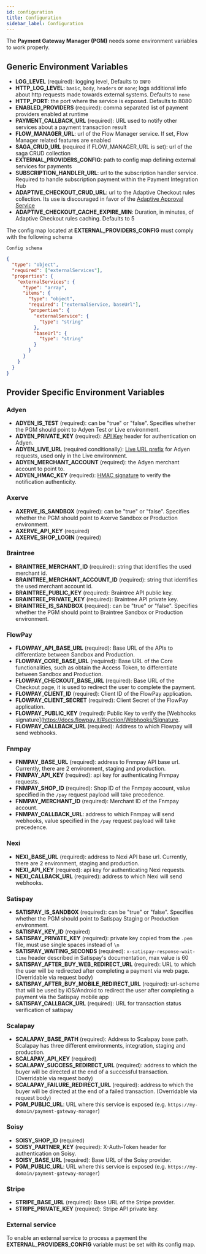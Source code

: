```yaml
---
id: configuration
title: Configuration
sidebar_label: Configuration
---
```


<!--
WARNING: this file was automatically generated by Mia-Platform Doc Aggregator.
DO NOT MODIFY IT BY HAND.
Instead, modify the source file and run the aggregator to regenerate this file.
-->

The **Payment Gateway Manager (PGM)** needs some environment variables to work properly.

## Generic Environment Variables

* **LOG_LEVEL** (required): logging level, Defaults to `INFO`
* **HTTP_LOG_LEVEL**: `basic`, `body`, `headers` or `none`; logs additional info about http requests
    made towards external systems. Defaults to `none`
* **HTTP_PORT**: the port where the service is exposed. Defaults to 8080
* **ENABLED_PROVIDERS** (required): comma separated list of payment providers enabled at runtime
* **PAYMENT_CALLBACK_URL** (required): URL used to notify other services about a payment transaction result
* **FLOW_MANAGER_URL**: url of the Flow Manager service. If set, Flow Manager related features are enabled
* **SAGA_CRUD_URL** (required if FLOW_MANAGER_URL is set): url of the saga CRUD collection
* **EXTERNAL_PROVIDERS_CONFIG**: path to config map defining external services for payments
* **SUBSCRIPTION_HANDLER_URL**: url to the subscription handler service. Required to handle subscription payment within the Payment Integration Hub
* **ADAPTIVE_CHECKOUT_CRUD_URL**: url to the Adaptive Checkout rules collection. Its use is discouraged in favor of the [Adaptive Approval Service](../adaptive-approval-service/overview)
* **ADAPTIVE_CHECKOUT_CACHE_EXPIRE_MIN**: Duration, in minutes, of Adaptive Checkout rules caching. Defaults to 5


The config map located at **EXTERNAL_PROVIDERS_CONFIG** must comply with the following schema

    Config schema

```json
{
  "type": "object",
  "required": ["externalServices"],
  "properties": {
    "externalServices": {
      "type": "array",
      "items": {
        "type": "object",
        "required": ["externalService, baseUrl"],
        "properties": {
          "externalService": {
            "type": "string"
          },
          "baseUrl": {
            "type": "string"
          }
        }
      }
    }
  }
}
```



## Provider Specific Environment Variables

### Adyen

* **ADYEN_IS_TEST** (required): can be "true" or "false". Specifies whether the PGM should point to Adyen Test or Live environment.
* **ADYEN_PRIVATE_KEY** (required): [API Key](https://docs.adyen.com/development-resources/api-credentials) header for authentication on Adyen.
* **ADYEN_LIVE_URL** (required conditionally): [Live URL prefix](https://docs.adyen.com/development-resources/api-credentials) for Adyen requests, used only in the Live environment.
* **ADYEN_MERCHANT_ACCOUNT** (required): the Adyen merchant account to point to.
* **ADYEN_HMAC_KEY** (required): [HMAC signature](https://docs.adyen.com/development-resources/webhooks/verify-hmac-signatures) to verify the notification authenticity.

### Axerve

* **AXERVE_IS_SANDBOX** (required): can be "true" or "false". Specifies whether the PGM should point to Axerve Sandbox or Production environment.
* **AXERVE_API_KEY** (required)
* **AXERVE_SHOP_LOGIN** (required)

### Braintree

* **BRAINTREE_MERCHANT_ID** (required): string that identifies the used merchant id.
* **BRAINTREE_MERCHANT_ACCOUNT_ID** (required): string that identifies the used merchant account id.
* **BRAINTREE_PUBLIC_KEY** (required): Braintree API public key.
* **BRAINTREE_PRIVATE_KEY** (required): Braintree API private key.
* **BRAINTREE_IS_SANDBOX** (required): can be "true" or "false". Specifies whether the PGM should point to Braintree Sandbox or Production environment.

### FlowPay

* **FLOWPAY_API_BASE_URL** (required): Base URL of the APIs to differentiate between Sandbox and Production.
* **FLOWPAY_CORE_BASE_URL** (required): Base URL of the Core functionalities, such as obtain the Access Token, to differentiate between Sandbox and Production.
* **FLOWPAY_CHECKOUT_BASE_URL** (required): Base URL of the Checkout page, it is used to redirect the user to complete the payment.
* **FLOWPAY_CLIENT_ID** (required): Client ID of the FlowPay application.
* **FLOWPAY_CLIENT_SECRET** (required): Client Secret of the FlowPay application.
* **FLOWPAY_PUBLIC_KEY** (required): Public Key to verify the [Webhooks signature](https://docs.flowpay.it/#section/Webhooks/Signature.
* **FLOWPAY_CALLBACK_URL** (required): Address to which Flowpay will send webhooks.

### Fnmpay

* **FNMPAY_BASE_URL** (required): address to Fnmpay API base url. Currently, there are 2 environment, staging and production.
* **FNMPAY_API_KEY** (required): api key for authenticating Fnmpay requests.
* **FNMPAY_SHOP_ID** (required): Shop ID of the Fnmpay account, value specified in the `/pay` request payload will take precedence.
* **FNMPAY_MERCHANT_ID** (required): Merchant ID of the Fnmpay account.
* **FNMPAY_CALLBACK_URL**: address to which Fnmpay will send webhooks, value specified in the `/pay` request payload will take precedence.

### Nexi

* **NEXI_BASE_URL** (required): address to Nexi API base url. Currently, there are 2 environment, staging and production.
* **NEXI_API_KEY** (required): api key for authenticating Nexi requests.
* **NEXI_CALLBACK_URL** (required): address to which Nexi will send webhooks.

### Satispay

* **SATISPAY_IS_SANDBOX** (required): can be "true" or "false". Specifies whether the PGM should point to Satispay Staging or Production environment.
* **SATISPAY_KEY_ID** (required)
* **SATISPAY_PRIVATE_KEY** (required): private key copied from the `.pem` file, must use single spaces instead of `\n`
* **SATISPAY_WAITING_SECONDS** (required): `x-satispay-response-wait-time` header described in Satispay's documentation, max value is 60
* **SATISPAY_AFTER_BUY_WEB_REDIRECT_URL** (required): URL to which the user will be redirected after completing a payment via web page. (Overridable via request body)
* **SATISPAY_AFTER_BUY_MOBILE_REDIRECT_URL** (required): url-scheme that will be used by iOS/Android to redirect the 
user after completing a payment via the Satispay mobile app
* **SATISPAY_CALLBACK_URL** (required): URL for transaction status verification of satispay

### Scalapay

* **SCALAPAY_BASE_PATH** (required): Address to Scalapay base path. Scalapay has three different environments, integration, staging and production.
* **SCALAPAY_API_KEY** (required)
* **SCALAPAY_SUCCESS_REDIRECT_URL** (required): address to which the buyer will be directed at the end of a successful transaction. (Overridable via request body)
* **SCALAPAY_FAILURE_REDIRECT_URL** (required): address to which the buyer will be directed at the end of a failed transaction. (Overridable via request body)
* **PGM_PUBLIC_URL**: URL where this service is exposed (e.g. `https://my-domain/payment-gateway-manager`)

### Soisy

* **SOISY_SHOP_ID** (required)
* **SOISY_PARTNER_KEY** (required): X-Auth-Token header for authentication on Soisy.
* **SOISY_BASE_URL** (required): Base URL of the Soisy provider.
* **PGM_PUBLIC_URL**: URL where this service is exposed (e.g. `https://my-domain/payment-gateway-manager`)

### Stripe

* **STRIPE_BASE_URL** (required): Base URL of the Stripe provider.
* **STRIPE_PRIVATE_KEY** (required): Stripe API private key.

### External service

To enable an external service to process a payment the **EXTERNAL_PROVIDERS_CONFIG** variable must be set with its config map.
